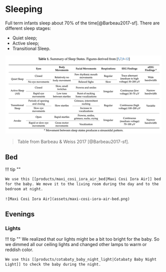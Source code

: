 # Sleeping

Full term infants sleep about 70% of the time[@Barbeau2017-sf]. There are different sleep stages:

- Quiet sleep;
- Active sleep;
- Transitional Sleep.

![Sleeping stages](assets/sleeping_stages.png)
> Table from Barbeau & Weiss 2017 [@Barbeau2017-sf].


## Bed

!!! tip ""

    We use this [[products/maxi_cosi_iora_air_bed|Maxi Cosi Iora Air]] bed for the baby. We move it to the living room during the day and to the bedroom at night.

    ![Maxi Cosi Iora Air](assets/maxi-cosi-iora-air-bed.png)


## Evenings

### Lights

!!! tip ""
    We realized that our lights might be a bit too bright for the baby. So we dimmed all our ceiling lights and changed other lamps to warm or reddish color.

    We use this [[products/cotabaty_baby_night_light|Cotabaty Baby Night Light]] to check the baby during the night.
